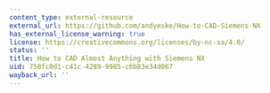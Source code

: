 ```yaml
---
content_type: external-resource
external_url: https://github.com/andyeske/How-to-CAD-Siemens-NX
has_external_license_warning: true
license: https://creativecommons.org/licenses/by-nc-sa/4.0/
status: ''
title: How to CAD Almost Anything with Siemens NX
uid: 758fc0d1-c41c-4289-9985-c6b83e34d067
wayback_url: ''
---
```

